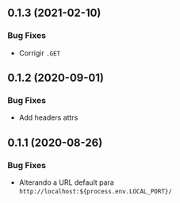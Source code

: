 ## 0.1.3 (2021-02-10)


### Bug Fixes

* Corrigir `.GET`

## 0.1.2 (2020-09-01)


### Bug Fixes

* Add headers attrs

## 0.1.1 (2020-08-26)


### Bug Fixes

* Alterando a URL default para `http://localhost:${process.env.LOCAL_PORT}/`
